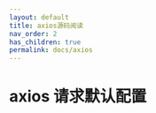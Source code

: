 ```yaml
---
layout: default
title: axios源码阅读
nav_order: 2
has_children: true
permalink: docs/axios
---
```


# axios 请求默认配置
